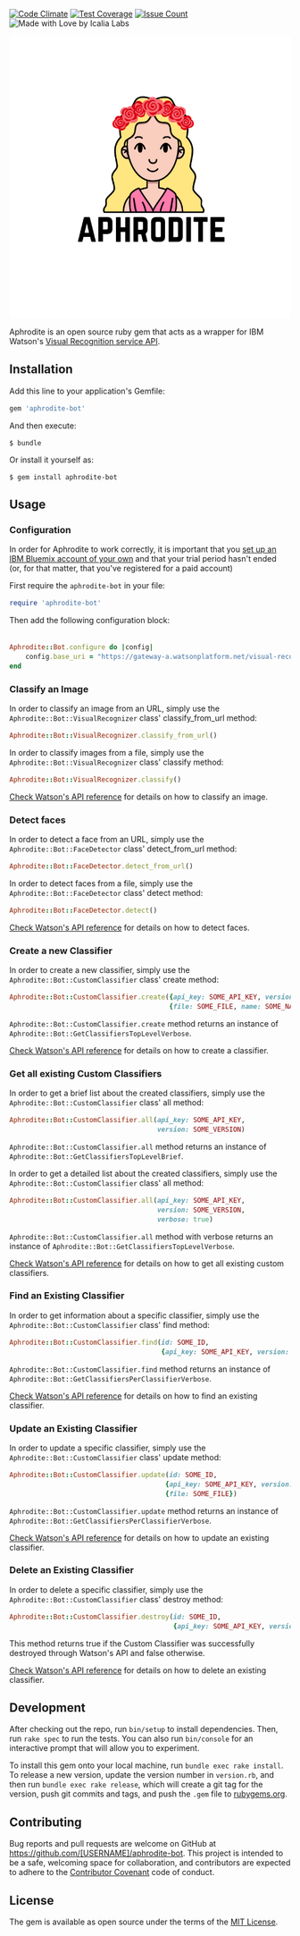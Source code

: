 [![Code Climate](https://codeclimate.com/github/IcaliaLabs/aphrodite/badges/gpa.svg)](https://codeclimate.com/github/IcaliaLabs/aphrodite)
[![Test Coverage](https://codeclimate.com/github/IcaliaLabs/aphrodite/badges/coverage.svg)](https://codeclimate.com/github/IcaliaLabs/aphrodite/coverage)
[![Issue Count](https://codeclimate.com/github/IcaliaLabs/aphrodite/badges/issue_count.svg)](https://codeclimate.com/github/IcaliaLabs/aphrodite)
![Made with Love by Icalia Labs](https://img.shields.io/badge/With%20love%20by-Icalia%20Labs-ff3434.svg)

<div style="text-align:center">
  <img src="assets/logo.png" width="880">
</div>

Aphrodite is an open source ruby gem that acts as a wrapper for IBM Watson's [Visual Recognition service API](https://www.ibm.com/watson/developercloud/visual-recognition.html).

## Installation

Add this line to your application's Gemfile:

```ruby
gem 'aphrodite-bot'
```

And then execute:

    $ bundle

Or install it yourself as:

    $ gem install aphrodite-bot

## Usage

### Configuration

In order for Aphrodite to work correctly, it is important that you [set up an IBM Bluemix account of your own](https://console.ng.bluemix.net/) and that your trial period hasn't ended (or, for that matter, that you've registered for a paid account)

First require the `aphrodite-bot` in your file:

```ruby
require 'aphrodite-bot'
```

Then add the following configuration block:

```ruby

Aphrodite::Bot.configure do |config|
	config.base_uri = "https://gateway-a.watsonplatform.net/visual-recognition/api/v3"
end
```

### Classify an Image
In order to classify an image from an URL, simply use the `Aphrodite::Bot::VisualRecognizer` class' classify_from_url method:

```ruby
Aphrodite::Bot::VisualRecognizer.classify_from_url()
```

In order to classify images from a file, simply use the `Aphrodite::Bot::VisualRecognizer` class' classify method:

```ruby
Aphrodite::Bot::VisualRecognizer.classify()
```

[Check Watson's API reference](https://www.ibm.com/watson/developercloud/visual-recognition/api/v3/#classify_an_image) for details on how to classify an image.

### Detect faces
In order to detect a face from an URL, simply use the `Aphrodite::Bot::FaceDetector` class' detect_from_url method:

```ruby
Aphrodite::Bot::FaceDetector.detect_from_url()
```

In order to detect faces from a file, simply use the `Aphrodite::Bot::FaceDetector` class' detect method:

```ruby
Aphrodite::Bot::FaceDetector.detect()
```
[Check Watson's API reference](https://www.ibm.com/watson/developercloud/visual-recognition/api/v3/#detect_faces) for details on how to detect faces.

### Create a new Classifier
In order to create a new classifier, simply use the `Aphrodite::Bot::CustomClassifier` class' create method:

```ruby
Aphrodite::Bot::CustomClassifier.create({api_key: SOME_API_KEY, version: SOME_VERSION},
                                        {file: SOME_FILE, name: SOME_NAME})
```
`Aphrodite::Bot::CustomClassifier.create` method returns an instance of `Aphrodite::Bot::GetClassifiersTopLevelVerbose`.

[Check Watson's API reference](https://www.ibm.com/watson/developercloud/visual-recognition/api/v3/#create_a_classifier) for details on how to create a classifier.

### Get all existing Custom Classifiers
In order to get a brief list about the created classifiers, simply use the `Aphrodite::Bot::CustomClassifier` class' all method:

```ruby
Aphrodite::Bot::CustomClassifier.all(api_key: SOME_API_KEY,
                                     version: SOME_VERSION)
```
`Aphrodite::Bot::CustomClassifier.all` method returns an instance of `Aphrodite::Bot::GetClassifiersTopLevelBrief`.

In order to get a detailed list about the created classifiers, simply use the `Aphrodite::Bot::CustomClassifier` class' all method:

```ruby
Aphrodite::Bot::CustomClassifier.all(api_key: SOME_API_KEY,
                                     version: SOME_VERSION,
                                     verbose: true)
```
`Aphrodite::Bot::CustomClassifier.all` method with verbose returns an instance of `Aphrodite::Bot::GetClassifiersTopLevelVerbose`.

[Check Watson's API reference](https://www.ibm.com/watson/developercloud/visual-recognition/api/v3/#retrieve_a_list_of_classifiers) for details on how to get all existing custom classifiers.

### Find an Existing Classifier
In order to get information about a specific classifier, simply use the `Aphrodite::Bot::CustomClassifier` class' find method:

```ruby
Aphrodite::Bot::CustomClassifier.find(id: SOME_ID,
                                      {api_key: SOME_API_KEY, version: SOME_VERSION})
```

`Aphrodite::Bot::CustomClassifier.find` method returns an instance of `Aphrodite::Bot::GetClassifiersPerClassifierVerbose`.

[Check Watson's API reference](https://www.ibm.com/watson/developercloud/visual-recognition/api/v3/#retrieve_classifier_details) for details on how to find an existing classifier.

### Update an Existing Classifier
In order to update a specific classifier, simply use the `Aphrodite::Bot::CustomClassifier` class' update method:

```ruby
Aphrodite::Bot::CustomClassifier.update(id: SOME_ID,
                                       {api_key: SOME_API_KEY, version: SOME_VERSION},
                                       {file: SOME_FILE})
```

`Aphrodite::Bot::CustomClassifier.update` method returns an instance of `Aphrodite::Bot::GetClassifiersPerClassifierVerbose`.

[Check Watson's API reference](https://www.ibm.com/watson/developercloud/visual-recognition/api/v3/#update_a_classifier) for details on how to update an existing classifier.

### Delete an Existing Classifier
In order to delete a specific classifier, simply use the `Aphrodite::Bot::CustomClassifier` class' destroy method:

```ruby
Aphrodite::Bot::CustomClassifier.destroy(id: SOME_ID,
                                         {api_key: SOME_API_KEY, version: SOME_VERSION})
```
This method returns true if the Custom Classifier was successfully destroyed through Watson's API and false otherwise.

[Check Watson's API reference](https://www.ibm.com/watson/developercloud/visual-recognition/api/v3/#delete_a_classifier) for details on how to delete an existing classifier.

## Development

After checking out the repo, run `bin/setup` to install dependencies. Then, run `rake spec` to run the tests. You can also run `bin/console` for an interactive prompt that will allow you to experiment.

To install this gem onto your local machine, run `bundle exec rake install`. To release a new version, update the version number in `version.rb`, and then run `bundle exec rake release`, which will create a git tag for the version, push git commits and tags, and push the `.gem` file to [rubygems.org](https://rubygems.org).

## Contributing

Bug reports and pull requests are welcome on GitHub at https://github.com/[USERNAME]/aphrodite-bot. This project is intended to be a safe, welcoming space for collaboration, and contributors are expected to adhere to the [Contributor Covenant](http://contributor-covenant.org) code of conduct.


## License

The gem is available as open source under the terms of the [MIT License](http://opensource.org/licenses/MIT).
